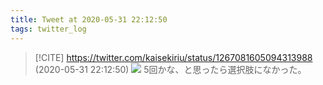 ```yaml
---
title: Tweet at 2020-05-31 22:12:50
tags: twitter_log
---
```


> [!CITE] https://twitter.com/kaisekiriu/status/1267081605094313988 (2020-05-31 22:12:50)
> ![](https://twitter.com/kaisekiriu/status/1267081605094313988)
> 5回かな、と思ったら選択肢になかった。
